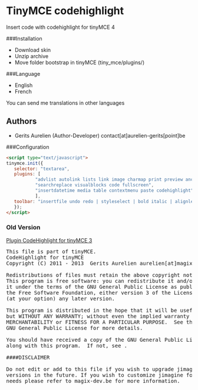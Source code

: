 TinyMCE codehighlight
============================

 Insert code with codehighlight for tinyMCE 4 
 
###Installation
 * Download skin
 * Unzip archive
 * Move folder bootstrap in tinyMCE (tiny_mce/plugins/)

###Language
 * English
 * French
 
 You can send me translations in other languages

Authors
-------

 * Gerits Aurelien (Author-Developer) contact[at]aurelien-gerits[point]be

###Configuration
 ```html
<script type="text/javascript">
tinymce.init({
	selector: "textarea",
	plugins: [
			"advlist autolink lists link image charmap print preview anchor",
			"searchreplace visualblocks code fullscreen",
			"insertdatetime media table contextmenu paste codehighlight"
			],
	toolbar: "insertfile undo redo | styleselect | bold italic | alignleft aligncenter alignright alignjustify | bullist numlist outdent indent | link image| codehighlight"
	});
</script>
```

### Old Version

[Plugin CodeHighlight for tinyMCE 3](http://www.magix-dev.be/fr/actualites/2012/06/11/plugin-codehighlight-1.2-tinymce/nCodjLVvyvs4YcukFHq6/)

<pre>
This file is part of tinyMCE.
CodeHighlight for tinyMCE
Copyright (C) 2011 - 2013  Gerits Aurelien aurelien[at]magix-dev[dot]be - contact[at]aurelien-gerits[dot]be

Redistributions of files must retain the above copyright notice.
This program is free software: you can redistribute it and/or modify
it under the terms of the GNU General Public License as published by
the Free Software Foundation, either version 3 of the License, or
(at your option) any later version.

This program is distributed in the hope that it will be useful,
but WITHOUT ANY WARRANTY; without even the implied warranty of
MERCHANTABILITY or FITNESS FOR A PARTICULAR PURPOSE.  See the
GNU General Public License for more details.

You should have received a copy of the GNU General Public License
along with this program.  If not, see .

####DISCLAIMER

Do not edit or add to this file if you wish to upgrade jimagine to newer
versions in the future. If you wish to customize jimagine for your
needs please refer to magix-dev.be for more information.
</pre>
